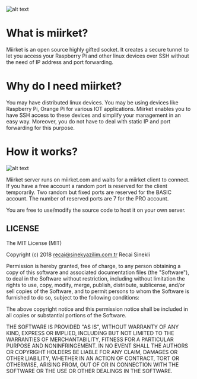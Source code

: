 ![alt text](https://www.miirket.com/en/img/logo.png "Logo")

# What is miirket?
Miirket is an open source highly gifted socket. It creates a secure tunnel to let you access your Raspberry Pi and other linux devices over SSH without the need of IP address and port forwarding.

# Why do I need miirket?
You may have distributed linux devices. You may be using devices like Raspberry Pi, Orange Pi for various IOT applications. Miirket enables you to have SSH access to these devices and simplify your management in an easy way. Moreover, you do not have to deal with static IP and port forwarding for this purpose.

# How it works?

![alt text](https://www.miirket.com/en/img/miirket.png "How miirket works")

Miirket server runs on miirket.com and waits for a miirket client to connect. If you have a free account a random port is reserved for the client temporarily. Two random but fixed ports are reserved for the BASIC account. The number of reserved ports are 7 for the PRO account.

You are free to use/modify the source code to host it on your own server.

## LICENSE
The MIT License (MIT)

Copyright (c) 2018 recai@sinekyazilim.com.tr Recai Sinekli

Permission is hereby granted, free of charge, to any person obtaining a copy of
this software and associated documentation files (the "Software"), to deal in
the Software without restriction, including without limitation the rights to
use, copy, modify, merge, publish, distribute, sublicense, and/or sell copies of
the Software, and to permit persons to whom the Software is furnished to do so,
subject to the following conditions:

The above copyright notice and this permission notice shall be included in all
copies or substantial portions of the Software.

THE SOFTWARE IS PROVIDED "AS IS", WITHOUT WARRANTY OF ANY KIND, EXPRESS OR
IMPLIED, INCLUDING BUT NOT LIMITED TO THE WARRANTIES OF MERCHANTABILITY, FITNESS
FOR A PARTICULAR PURPOSE AND NONINFRINGEMENT. IN NO EVENT SHALL THE AUTHORS OR
COPYRIGHT HOLDERS BE LIABLE FOR ANY CLAIM, DAMAGES OR OTHER LIABILITY, WHETHER
IN AN ACTION OF CONTRACT, TORT OR OTHERWISE, ARISING FROM, OUT OF OR IN
CONNECTION WITH THE SOFTWARE OR THE USE OR OTHER DEALINGS IN THE SOFTWARE.
